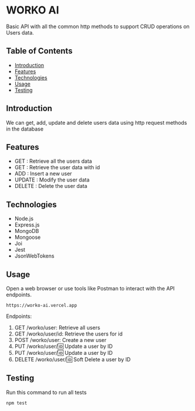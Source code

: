 # WORKO AI

Basic API with all the common http methods to support CRUD operations on Users data.

## Table of Contents

- [Introduction](#introduction)
- [Features](#features)
- [Technologies](#technologies)
- [Usage](#usage)
- [Testing](#testing)

## Introduction

We can get, add, update and delete users data using http request methods in the database

## Features

- GET : Retrieve all the users data
- GET : Retrieve the user data with id
- ADD : Insert a new user
- UPDATE : Modify the user data
- DELETE : Delete the user data

## Technologies

- Node.js
- Express.js
- MongoDB
- Mongoose
- Joi
- Jest
- JsonWebTokens

## Usage

Open a web browser or use tools like Postman to interact with the API endpoints.

```
https://worko-ai.vercel.app
```

Endpoints:

1. GET /worko/user: Retrieve all users
2. GET /worko/user/id: Retrieve the users for id
3. POST /worko/user: Create a new user
4. PUT /worko/user/:id: Update a user by ID
5. PUT /worko/user/:id: Update a user by ID
6. DELETE /worko/user/:id: Soft Delete a user by ID

## Testing

Run this command to run all tests

```
npm test
```
